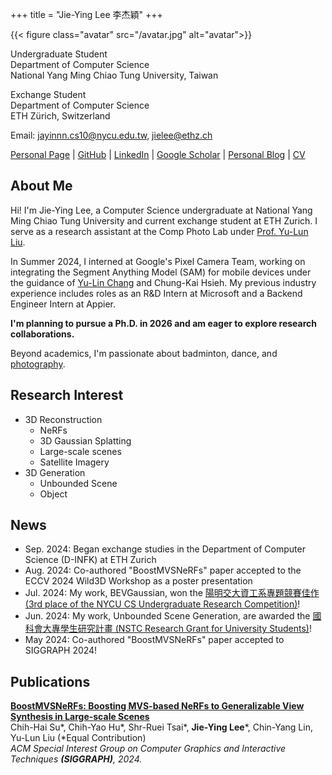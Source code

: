 +++
title = "Jie-Ying Lee 李杰穎"
+++

{{< figure class="avatar" src="/avatar.jpg" alt="avatar">}}

Undergraduate Student  
Department of Computer Science  
National Yang Ming Chiao Tung University, Taiwan

Exchange Student  
Department of Computer Science  
ETH Zürich, Switzerland

Email: [jayinnn.cs10@nycu.edu.tw](mailto:jayinnn.cs10@nycu.edu.tw), [jielee@ethz.ch](mailto:jielee@ethz.ch)

[Personal Page](https://jayinnn.dev) | [GitHub](http://github.com/jayin92) | [LinkedIn](https://www.linkedin.com/in/jayinnn/) | [Google Scholar](https://scholar.google.com/citations?view_op=list_works&hl=zh-TW&user=mKB6voEAAAAJ) | [Personal Blog](https://blog.jayinnn.dev/) | [CV](https://raw.githubusercontent.com/jayin92/CV/main/cv.pdf)



## About Me

Hi! I'm Jie-Ying Lee, a Computer Science undergraduate at National Yang Ming Chiao Tung University and current exchange student at ETH Zurich. I serve as a research assistant at the Comp Photo Lab under [Prof. Yu-Lun Liu](https://yulunalexliu.github.io/).

In Summer 2024, I interned at Google's Pixel Camera Team, working on integrating the Segment Anything Model (SAM) for mobile devices under the guidance of [Yu-Lin Chang](https://scholar.google.com/citations?user=0O9rukQAAAAJ&hl=en) and Chung-Kai Hsieh. My previous industry experience includes roles as an R&D Intern at Microsoft and a Backend Engineer Intern at Appier.

**I'm planning to pursue a Ph.D. in 2026 and am eager to explore research collaborations.**

Beyond academics, I'm passionate about badminton, dance, and [photography](https://www.instagram.com/photograbear_/).

## Research Interest

- 3D Reconstruction
    - NeRFs
    - 3D Gaussian Splatting
    - Large-scale scenes
    - Satellite Imagery
- 3D Generation
  - Unbounded Scene
  - Object

## News

- Sep. 2024: Began exchange studies in the Department of Computer Science (D-INFK) at ETH Zurich
- Aug. 2024: Co-authored "BoostMVSNeRFs" paper accepted to the ECCV 2024 Wild3D Workshop as a poster presentation
- Jul. 2024: My work, BEVGaussian, won the [陽明交大資工系專題競賽佳作 (3rd place of the NYCU CS Undergraduate Research Competition)](https://www.cs.nycu.edu.tw/storage/materials/xeXTWKdsG4IkteKZGx3lxO6WdeZv4Qi0mgaomFJr.pdf)!
- Jun. 2024: My work, Unbounded Scene Generation, are awarded the [國科會大專學生研究計畫 (NSTC Research Grant for University Students)](https://www.nstc.gov.tw/folksonomy/list/2af9ad9a-1f47-450d-b5a1-2cb43de8290c?l=ch)!
- May 2024: Co-authored "BoostMVSNeRFs" paper accepted to SIGGRAPH 2024!  

## Publications

[**BoostMVSNeRFs: Boosting MVS-based NeRFs to Generalizable View Synthesis in Large-scale Scenes**](https://su-terry.github.io/BoostMVSNeRFs/)  
Chih-Hai Su*, Chih-Yao Hu*, Shr-Ruei Tsai*, **Jie-Ying Lee***, Chin-Yang Lin, Yu-Lun Liu (*Equal Contribution)  
*ACM Special Interest Group on Computer Graphics and Interactive Techniques **(SIGGRAPH)**, 2024.*
